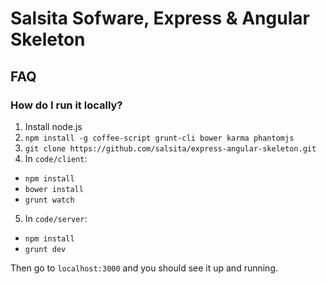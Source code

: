 # Salsita Sofware, Express & Angular Skeleton

## FAQ

### How do I run it locally?
1. Install node.js
2. `npm install -g coffee-script grunt-cli bower karma phantomjs`
3. `git clone https://github.com/salsita/express-angular-skeleton.git`
4. In `code/client`:
  * `npm install`
  * `bower install`
  * `grunt watch`
5. In `code/server`:
  * `npm install`
  * `grunt dev`

Then go to `localhost:3000` and you should see it up and running.
